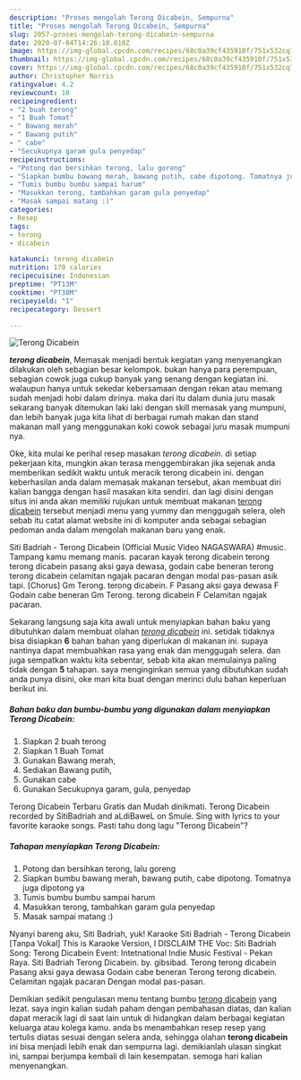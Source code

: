 ```yaml
---
description: "Proses mengolah Terong Dicabein, Sempurna"
title: "Proses mengolah Terong Dicabein, Sempurna"
slug: 2057-proses-mengolah-terong-dicabein-sempurna
date: 2020-07-04T14:26:18.010Z
image: https://img-global.cpcdn.com/recipes/68c0a39cf435910f/751x532cq70/terong-dicabein-foto-resep-utama.jpg
thumbnail: https://img-global.cpcdn.com/recipes/68c0a39cf435910f/751x532cq70/terong-dicabein-foto-resep-utama.jpg
cover: https://img-global.cpcdn.com/recipes/68c0a39cf435910f/751x532cq70/terong-dicabein-foto-resep-utama.jpg
author: Christopher Norris
ratingvalue: 4.2
reviewcount: 10
recipeingredient:
- "2 buah terong"
- "1 Buah Tomat"
- " Bawang merah"
- " Bawang putih"
- " cabe"
- "Secukupnya garam gula penyedap"
recipeinstructions:
- "Potong dan bersihkan terong, lalu goreng"
- "Siapkan bumbu bawang merah, bawang putih, cabe dipotong. Tomatnya juga dipotong ya"
- "Tumis bumbu bumbu sampai harum"
- "Masukkan terong, tambahkan garam gula penyedap"
- "Masak sampai matang :)"
categories:
- Resep
tags:
- terong
- dicabein

katakunci: terong dicabein 
nutrition: 170 calories
recipecuisine: Indonesian
preptime: "PT13M"
cooktime: "PT38M"
recipeyield: "1"
recipecategory: Dessert

---
```



![Terong Dicabein](https://img-global.cpcdn.com/recipes/68c0a39cf435910f/751x532cq70/terong-dicabein-foto-resep-utama.jpg)

<b><i>terong dicabein</i></b>, Memasak menjadi bentuk kegiatan yang menyenangkan dilakukan oleh sebagian besar kelompok. bukan hanya para perempuan, sebagian cowok juga cukup banyak yang senang dengan kegiatan ini. walaupun hanya untuk sekedar kebersamaan dengan rekan atau memang sudah menjadi hobi dalam dirinya. maka dari itu dalam dunia juru masak sekarang banyak ditemukan laki laki dengan skill memasak yang mumpuni, dan lebih banyak juga kita lihat di berbagai rumah makan dan stand makanan mall yang menggunakan koki cowok sebagai juru masak mumpuni nya.

Oke, kita mulai ke perihal resep masakan <i>terong dicabein</i>. di setiap pekerjaan kita, mungkin akan terasa menggembirakan jika sejenak anda memberikan sedikit waktu untuk meracik terong dicabein ini. dengan keberhasilan anda dalam memasak makanan tersebut, akan membuat diri kalian bangga dengan hasil masakan kita sendiri. dan lagi disini dengan situs ini anda akan memiliki rujukan untuk membuat makanan <u>terong dicabein</u> tersebut menjadi menu yang yummy dan menggugah selera, oleh sebab itu catat alamat website ini di komputer anda sebagai sebagian pedoman anda dalam mengolah makanan baru yang enak.

Siti Badriah - Terong Dicabein (Official Music Video NAGASWARA) #music. Tampang kamu memang manis. pacaran kayak terong dicabein terong terong dicabein pasang aksi gaya dewasa, godain cabe beneran terong terong dicabein celamitan ngajak pacaran dengan modal pas-pasan asik tapi. [Chorus] Gm Terong. terong dicabein. F Pasang aksi gaya dewasa F Godain cabe beneran Gm Terong. terong dicabein F Celamitan ngajak pacaran.


Sekarang langsung saja kita awali untuk menyiapkan bahan baku yang dibutuhkan dalam membuat olahan <u><i>terong dicabein</i></u> ini. setidak tidaknya bisa disiapkan <b>6</b> bahan bahan yang diperlukan di makanan ini. supaya nantinya dapat membuahkan rasa yang enak dan menggugah selera. dan juga sempatkan waktu kita sebentar, sebab kita akan memulainya paling tidak dengan <b>5</b> tahapan. saya menginginkan semua yang dibutuhkan sudah anda punya disini, oke mari kita buat dengan merinci dulu bahan keperluan berikut ini.

<!--inarticleads1-->

##### Bahan baku dan bumbu-bumbu yang digunakan dalam menyiapkan Terong Dicabein:

1. Siapkan 2 buah terong
1. Siapkan 1 Buah Tomat
1. Gunakan  Bawang merah,
1. Sediakan  Bawang putih,
1. Gunakan  cabe
1. Gunakan Secukupnya garam, gula, penyedap


Terong Dicabein Terbaru Gratis dan Mudah dinikmati. Terong Dicabein recorded by SitiBadriah and aLdiBaweL on Smule. Sing with lyrics to your favorite karaoke songs. Pasti tahu dong lagu &#34;Terong Dicabein&#34;? 

<!--inarticleads2-->

##### Tahapan menyiapkan Terong Dicabein:

1. Potong dan bersihkan terong, lalu goreng
1. Siapkan bumbu bawang merah, bawang putih, cabe dipotong. Tomatnya juga dipotong ya
1. Tumis bumbu bumbu sampai harum
1. Masukkan terong, tambahkan garam gula penyedap
1. Masak sampai matang :)


Nyanyi bareng aku, Siti Badriah, yuk! Karaoke Siti Badriah - Terong Dicabein [Tanpa Vokal] This is Karaoke Version, I DISCLAIM THE Voc: Siti Badriah Song: Terong Dicabein Event: Intetnational Indie Music Festival - Pekan Raya. Siti Badriah Terong Dicabein. by. gibsibad. Terong terong dicabein Pasang aksi gaya dewasa Godain cabe beneran Terong terong dicabein. Celamitan ngajak pacaran Dengan modal pas-pasan. 

Demikian sedikit pengulasan menu tentang bumbu <u>terong dicabein</u> yang lezat. saya ingin kalian sudah paham dengan pembahasan diatas, dan kalian dapat meracik lagi di saat lain untuk di hidangkan dalam berbagai kegiatan keluarga atau kolega kamu. anda bs menambahkan resep resep yang tertulis diatas sesuai dengan selera anda, sehingga olahan <b>terong dicabein</b> ini bisa menjadi lebih enak dan sempurna lagi. demikianlah ulasan singkat ini, sampai berjumpa kembali di lain kesempatan. semoga hari kalian menyenangkan.
